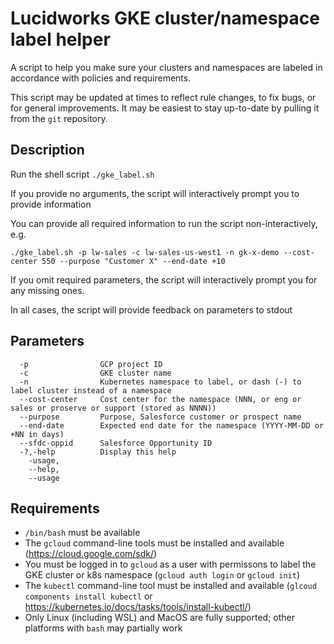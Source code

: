 # Lucidworks GKE cluster/namespace label helper

A script to help you make sure your clusters and namespaces are labeled in accordance with policies and requirements.

This script may be updated at times to reflect rule changes, to fix bugs, or for general improvements. It may be easiest to stay up-to-date by pulling it from the `git` repository.

## Description

Run the shell script `./gke_label.sh`

If you provide no arguments, the script will interactively prompt you to provide information

You can provide all required information to run the script non-interactively, e.g.

    ./gke_label.sh -p lw-sales -c lw-sales-us-west1 -n gk-x-demo --cost-center 550 --purpose "Customer X" --end-date +10
    
If you omit required parameters, the script will interactively prompt you for any missing ones.

In all cases, the script will provide feedback on parameters to stdout

## Parameters

```
  -p                GCP project ID
  -c                GKE cluster name
  -n                Kubernetes namespace to label, or dash (-) to label cluster instead of a namespace
  --cost-center     Cost center for the namespace (NNN, or eng or sales or proserve or support (stored as NNNN))
  --purpose         Purpose, Salesforce customer or prospect name
  --end-date        Expected end date for the namespace (YYYY-MM-DD or +NN in days)
  --sfdc-oppid      Salesforce Opportunity ID
  -?,-help          Display this help
    -usage,
    --help,
    --usage

```

## Requirements
* `/bin/bash` must be available
* The `gcloud` command-line tools must be installed and available (https://cloud.google.com/sdk/)
* You must be logged in to `gcloud` as a user with permissons to label the GKE cluster or k8s namespace (`gcloud auth login` or `gcloud init`)
* The `kubectl` command-line tool must be installed and available (`glcoud components install kubectl` or https://kubernetes.io/docs/tasks/tools/install-kubectl/)
* Only Linux (including WSL) and MacOS are fully supported; other platforms with `bash` may partially work
